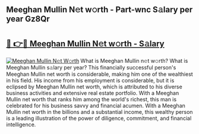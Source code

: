 ## Meeghan Mullin N𝚎t w𝚘rth - Part-wnc S𝚊lary per year Gz8Qr

# <h2><a href="http://gc2aze9.nevu.top/?p=Meeghan+Mullin">🔗 👉🔴 Meeghan Mullin N𝚎t w𝚘rth - S𝚊lary</a></h2>

[![Meeghan Mullin N𝚎t W𝚘rth](https://i.imgur.com/Oavwk0R.jpeg)](http://gc2aze9.nevu.top/?p=Meeghan+Mullin)
What is Meeghan Mullin n𝚎t w𝚘rth? What is Meeghan Mullin s𝚊lary per year?
This financially successful person's Meeghan Mullin net worth is considerable, making him one of the wealthiest in his field. His income from his employment is considerable, but it is eclipsed by Meeghan Mullin net worth, which is attributed to his diverse business activities and extensive real estate portfolio. With a Meeghan Mullin net worth that ranks him among the world's richest, this man is celebrated for his business savvy and financial acumen. With a Meeghan Mullin net worth in the billions and a substantial income, this wealthy person is a leading illustration of the power of diligence, commitment, and financial intelligence.
